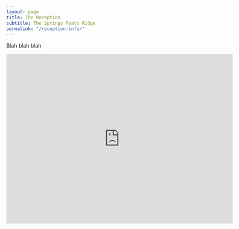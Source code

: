 ```yaml
---
layout: page
title: The Reception
subtitle: The Springs Peats Ridge
permalink: "/reception-info/"
---
```


Blah blah blah

<iframe class="map" src="https://www.google.com/maps/embed?pb=!1m18!1m12!1m3!1d3334.244166322129!2d151.23052227592945!3d-33.31243159045768!2m3!1f0!2f0!3f0!3m2!1i1024!2i768!4f13.1!3m3!1m2!1s0x6b0d31571d6732d9%3A0xf017d68f9f00610!2sThe%20Springs!5e0!3m2!1sen!2sau!4v1699070625087!5m2!1sen!2sau" width="600" height="450" style="border:0;" allowfullscreen="" loading="lazy" referrerpolicy="no-referrer-when-downgrade"></iframe>